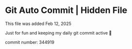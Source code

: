 # Git Auto Commit | Hidden File

This file was added Feb 12, 2025

Just for fun and keeping my daily git commit active 🤪

commit number: 344919
